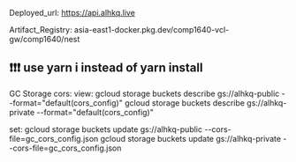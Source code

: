 Deployed_url: https://api.alhkq.live

Artifact_Registry: asia-east1-docker.pkg.dev/comp1640-vcl-gw/comp1640/nest

## ❗❗❗ use yarn i instead of yarn install

GC Storage cors:
view:
gcloud storage buckets describe gs://alhkq-public --format="default(cors_config)"
gcloud storage buckets describe gs://alhkq-private --format="default(cors_config)"

set:
gcloud storage buckets update gs://alhkq-public --cors-file=gc_cors_config.json
gcloud storage buckets update gs://alhkq-private --cors-file=gc_cors_config.json
